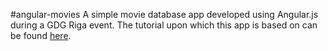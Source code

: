 #angular-movies
A simple movie database app developed using Angular.js during a GDG Riga event. The tutorial upon which this app is based on can be found [here](https://github.com/jelisejev/angular-workshop).
